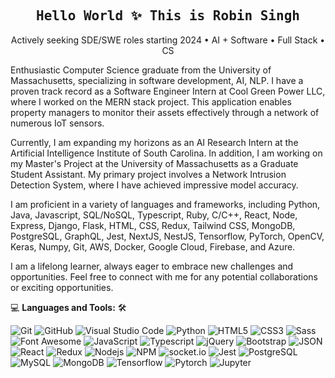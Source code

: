 <h2 align='center'><samp><strong>Hello World ✨ This is Robin Singh</strong></samp></h2>

<p align='center'>Actively seeking SDE/SWE roles starting 2024 • AI + Software • Full Stack • CS</p>

Enthusiastic Computer Science graduate from the University of Massachusetts, specializing in software development, AI, NLP. I have a proven track record as a Software Engineer Intern at Cool Green Power LLC, where I worked on the MERN stack project. This application enables property managers to monitor their assets effectively through a network of numerous IoT sensors.

Currently, I am expanding my horizons as an AI Research Intern at the Artificial Intelligence Institute of South Carolina. In addition, I am working on my Master's Project at the University of Massachusetts as a Graduate Student Assistant. My primary project involves a Network Intrusion Detection System, where I have achieved impressive model accuracy.

I am proficient in a variety of languages and frameworks, including Python, Java, Javascript, SQL/NoSQL, Typescript, Ruby, C/C++, React, Node, Express, Django, Flask, HTML, CSS, Redux, Tailwind CSS, MongoDB, PostgreSQL, GraphQL, Jest, NextJS, NestJS, Tensorflow, PyTorch, OpenCV, Keras, Numpy, Git, AWS, Docker, Google Cloud, Firebase, and Azure.

I am a lifelong learner, always eager to embrace new challenges and opportunities. Feel free to connect with me for any potential collaborations or exciting opportunities.

💻 **Languages and Tools:** 🛠️<br>

![Git](https://img.shields.io/badge/-Git-000000?style=flat&logo=git&logoColor=F05032&labelColor=ffffff)
![GitHub](https://img.shields.io/badge/-GitHub-000000?style=flat&logo=github&logoColor=000000&labelColor=ffffff)
![Visual Studio Code](https://img.shields.io/badge/-VSCode-000000?style=flat&logo=visual-studio-code&labelColor=007ACC)
![Python](https://img.shields.io/badge/-Python-000000?style=flat&logo=Python&logoColor=ffffff&labelColor=E34F26)
![HTML5](https://img.shields.io/badge/-HTML5-000000?style=flat&logo=html5&logoColor=ffffff&labelColor=E34F26)
![CSS3](https://img.shields.io/badge/-CSS3-000000?style=flat&logo=css3&logoColor=ffffff&labelColor=1572B6) 
![Sass](https://img.shields.io/badge/-Sass-000000?style=flat&logo=sass&logoColor=ffffff&labelColor=%23CC6699)
![Font Awesome](https://img.shields.io/badge/-font%20awesome-000000?style=flat&logo=font-awesome&logoColor=339AF0&labelColor=ffffff)
![JavaScript](https://img.shields.io/badge/-JavaScript-000000?style=flat&logo=javascript)
![Typescript](https://img.shields.io/badge/-Typescript-000000?style=flat&logo=Typescript)
![jQuery](https://img.shields.io/badge/-jQuery-000000?style=flat&logo=jQuery&logoColor=0769AD&labelColor=ffffff)
![Bootstrap](https://img.shields.io/badge/-Bootstrap-000000?style=flat&logo=bootstrap&logoColor=ffffff&labelColor=563D7C)
![JSON](https://img.shields.io/badge/-JSON-000000?style=flat&logo=JSON&logoColor=000000&labelColor=ffffff)
![React](https://img.shields.io/badge/-React-000000?style=flat&logo=react)
![Redux](https://img.shields.io/badge/-Redux-000000?style=flat&logo=redux&logoColor=764ABC&labelColor=ffffff)
![Nodejs](https://img.shields.io/badge/-Nodejs-000000?style=flat&logo=Node.js)
![NPM](https://img.shields.io/badge/-npm-000000?style=flat&logo=npm&labelColor=ffffff)
![socket.io](https://img.shields.io/badge/-Socket.Io-000000?style=flat&logo=socket.io&logoColor=000000&labelColor=ffffff)
![Jest](https://img.shields.io/badge/-Jest-000000?style=flat&logo=Jest&logoColor=C21325&labelColor=ffffff)
![PostgreSQL](https://img.shields.io/badge/-PostgreSQL-000000?style=flat&logo=postgresql&logoColor=ffffff&labelColor=336791)
![MySQL](https://img.shields.io/badge/-MySQL-000000?style=flat&logo=mysql&labelColor=ffffff)
![MongoDB](https://img.shields.io/badge/-MongoDB-000000?style=flat&logo=mongodb&labelColor=ffffff)
![Tensorflow](https://img.shields.io/badge/-Tensorflow-000000?style=flat&logo=Tensorflow&labelColor=ffffff)
![Pytorch](https://img.shields.io/badge/-Pytorch-000000?style=flat&logo=Pytorch&labelColor=ffffff)
![Jupyter](https://img.shields.io/badge/-Jupyter-000000?style=flat&logo=Jupyter&labelColor=ffffff)





